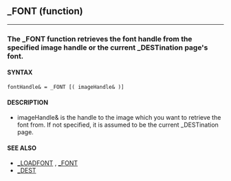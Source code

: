## _FONT (function)
---

### The _FONT function retrieves the font handle from the specified image handle or the current _DESTination page's font.

#### SYNTAX

`fontHandle& = _FONT [( imageHandle& )]`

#### DESCRIPTION
* imageHandle& is the handle to the image which you want to retrieve the font from. If not specified, it is assumed to be the current _DESTination page.


#### SEE ALSO
* [_LOADFONT](./_LOADFONT.md) , [_FONT](./_FONT.md)
* [_DEST](./_DEST.md)
